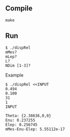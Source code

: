 Compile
---

`make`

Run
---

```
$ ./dispRel
mMes? 
mLep? 
L? 
NDim [1-3]?
```

Example

```
$ ./dispRel <<INPUT
0.494
0.100
31
1
INPUT

Theta: {2.38636,0,0}
Enu: 0.237255
Elep: 0.256745
mMes-Enu-Elep: 5.55112e-17

```
